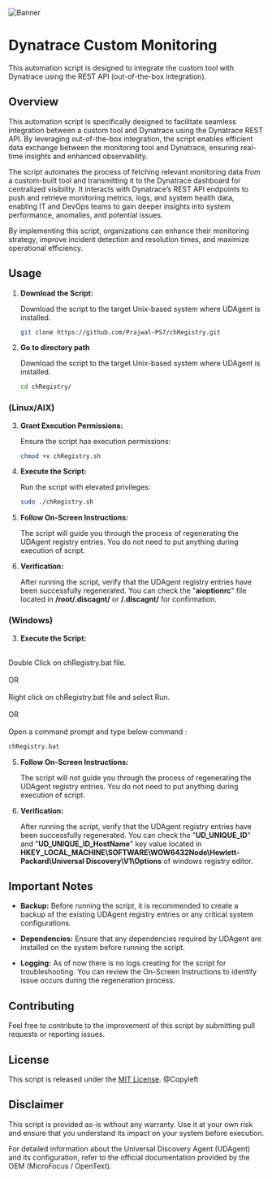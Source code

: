 ![Banner](https://github.com/user-attachments/assets/0a2bc0a7-a5bf-4314-b383-7ce0ed6bb054)

# Dynatrace Custom Monitoring

This automation script is designed to integrate the custom tool with Dynatrace using the REST API (out-of-the-box integration).

## Overview

This automation script is specifically designed to facilitate seamless integration between a custom tool and Dynatrace using the Dynatrace REST API. By leveraging out-of-the-box integration, the script enables efficient data exchange between the monitoring tool and Dynatrace, ensuring real-time insights and enhanced observability.

The script automates the process of fetching relevant monitoring data from a custom-built tool and transmitting it to the Dynatrace dashboard for centralized visibility. It interacts with Dynatrace’s REST API endpoints to push and retrieve monitoring metrics, logs, and system health data, enabling IT and DevOps teams to gain deeper insights into system performance, anomalies, and potential issues.

By implementing this script, organizations can enhance their monitoring strategy, improve incident detection and resolution times, and maximize operational efficiency.

## Usage

1. **Download the Script:**

   Download the script to the target Unix-based system where UDAgent is installed.
      ```bash
   git clone https://github.com/Prajwal-PS7/chRegistry.git
   ```

2. **Go to directory path**

   Download the script to the target Unix-based system where UDAgent is installed.
      ```bash
   cd chRegistry/
   ```
### (Linux/AIX)

3. **Grant Execution Permissions:**

   Ensure the script has execution permissions:

   ```bash
   chmod +x chRegistry.sh
   ```

4. **Execute the Script:**

   Run the script with elevated privileges:

   ```bash
   sudo ./chRegistry.sh
   ```

5. **Follow On-Screen Instructions:**

   The script will guide you through the process of regenerating the UDAgent registry entries. You do not need to put anything during execution of script.

6. **Verification:**

   After running the script, verify that the UDAgent registry entries have been successfully regenerated. You can check the "**aioptionrc**" file located in **/root/.discagnt/** or **/.discagnt/** for confirmation.

### (Windows)

3. **Execute the Script:**
<br>
Double Click on chRegistry.bat file.
<br><br >OR <br><br>
Right click on chRegistry.bat file and select Run.
<br><br>OR <br><br>
Open a command prompt and type below command :

   ```bash
   chRegistry.bat
   ```
   

5. **Follow On-Screen Instructions:**

   The script will not guide you through the process of regenerating the UDAgent registry entries. You do not need to put anything during execution of script.

6. **Verification:**

   After running the script, verify that the UDAgent registry entries have been successfully regenerated. You can check the "**UD_UNIQUE_ID**" and "**UD_UNIQUE_ID_HostName**" key value  located in **HKEY_LOCAL_MACHINE\SOFTWARE\WOW6432Node\Hewlett-Packard\Universal Discovery\V1\Options** of windows registry editor.
   
## Important Notes

- **Backup:**
  Before running the script, it is recommended to create a backup of the existing UDAgent registry entries or any critical system configurations.

- **Dependencies:**
  Ensure that any dependencies required by UDAgent are installed on the system before running the script.

- **Logging:**
  As of now there is no logs creating for the script for troubleshooting. You can review the On-Screen Instructions to identify issue occurs during the regeneration process.

## Contributing

Feel free to contribute to the improvement of this script by submitting pull requests or reporting issues.

## License

This script is released under the [MIT License](LICENSE). @Copyleft 

## Disclaimer

This script is provided as-is without any warranty. Use it at your own risk and ensure that you understand its impact on your system before execution.

For detailed information about the Universal Discovery Agent (UDAgent) and its configuration, refer to the official documentation provided by the OEM (MicroFocus / OpenText).

